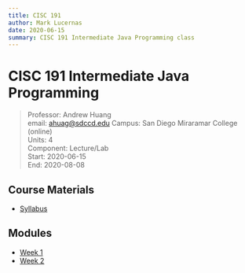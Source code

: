 ```yaml
---
title: CISC 191
author: Mark Lucernas
date: 2020-06-15
summary: CISC 191 Intermediate Java Programming class
---
```


# CISC 191 Intermediate Java Programming
> Professor: Andrew Huang<br>
> email: ahuag@sdccd.edu
> Campus: San Diego Miraramar College (online)<br>
> Units: 4<br>
> Component: Lecture/Lab<br>
> Start: 2020-06-15<br>
> End: 2020-08-08<br>


## Course Materials

  - [Syllabus](file:../../../files/summer-2020/CISC-191/syllabus.pdf)


## Modules

  - [Week 1](modules/week-1)
  - [Week 2](modules/week-2)
